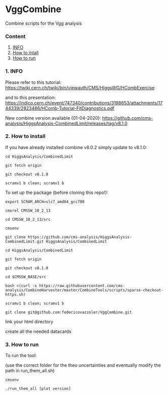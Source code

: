 # VggCombine
Combine scripts for the Vgg analysis

### Content

1. [INFO](#1-INFO)
1. [How to intall](#2-How-to-install)
1. [How to run](#3-How-to-run)

### 1. INFO

Please refer to this tutorial: https://twiki.cern.ch/twiki/bin/viewauth/CMS/HiggsWG/HCombExercise

and to this presentation: https://indico.cern.ch/event/747340/contributions/3198653/attachments/1744339/2823486/HComb-Tutorial-FitDiagnostics.pdf

New combine version available (01-04-2020): https://github.com/cms-analysis/HiggsAnalysis-CombinedLimit/releases/tag/v8.1.0

### 2. How to install

If you have already installed combine v8.0.2 simply update to v8.1.0:

`cd HiggsAnalysis/CombinedLimit`

`git fetch origin`

`git checkout v8.1.0`

`scramv1 b clean; scramv1 b`

To set up the package (before cloning this repo!):

`export SCRAM_ARCH=slc7_amd64_gcc700`

`cmsrel CMSSW_10_2_13`

`cd CMSSW_10_2_13/src`

`cmsenv`

`git clone https://github.com/cms-analysis/HiggsAnalysis-CombinedLimit.git HiggsAnalysis/CombinedLimit`

`cd HiggsAnalysis/CombinedLimit`

`git fetch origin`

`git checkout v8.1.0`

`cd $CMSSW_BASE/src`

`bash <(curl -s https://raw.githubusercontent.com/cms-analysis/CombineHarvester/master/CombineTools/scripts/sparse-checkout-https.sh)`

`scramv1 b clean; scramv1 b`

`git clone git@github.com:federicovazzoler/VggCombine.git`

link your html directory

create all the needed datacards

### 3. How to run

To run the tool:

(use the correct folder for the theo uncertainties and eventually modify the path in run_them_all.sh)

`cmsenv`

`./run_them_all [plot version]`
